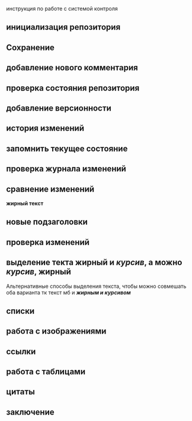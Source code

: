 инструкция по работе с системой контроля

## инициализация репозитория


## Сохранение

## добавление нового комментария

## проверка состояния репозитория

## добавление версионности

## история изменений

## запомнить текущее состояние

## проверка журнала изменений

## сравнение изменений 

**жирный текст**

## новые подзаголовки

## проверка изменений

## выделение текта **жирный** и *курсив*, а можно _курсив_, __жирный__


Альтернативные способы выделения текста, чтобы можно совмешать оба варианта тк текст мб и __*жирным и курсивом*__
## списки

## работа с изображениями

## ссылки

## работа с таблицами

## цитаты

##  заключение 